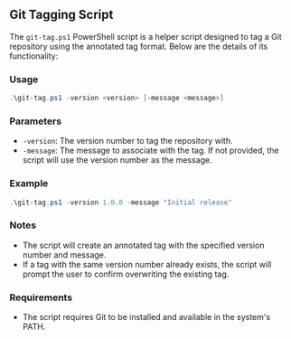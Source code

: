 ## Git Tagging Script

The `git-tag.ps1` PowerShell script is a helper script designed to tag a Git repository using the annotated tag format. Below are the details of its functionality:

### Usage

```powershell
.\git-tag.ps1 -version <version> [-message <message>]    
```

### Parameters

- `-version`: The version number to tag the repository with.
- `-message`: The message to associate with the tag. If not provided, the script will use the version number as the message.    

### Example

```powershell
.\git-tag.ps1 -version 1.0.0 -message "Initial release"
```

### Notes

- The script will create an annotated tag with the specified version number and message.
- If a tag with the same version number already exists, the script will prompt the user to confirm overwriting the existing tag.

### Requirements

- The script requires Git to be installed and available in the system's PATH.





